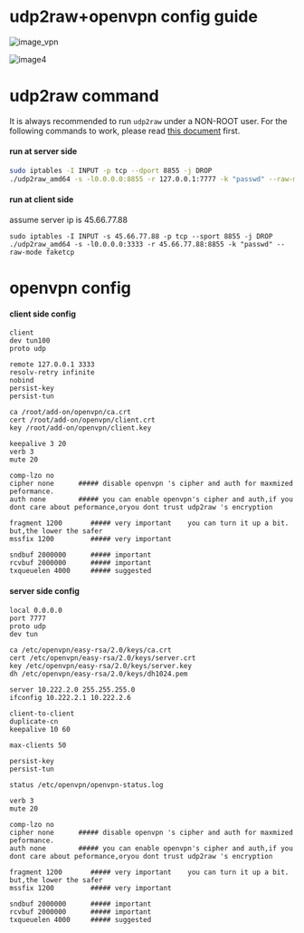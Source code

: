 # udp2raw+openvpn config guide
![image_vpn](/images/openvpn.PNG)

![image4](/images/image4.PNG)
# udp2raw command

It is always recommended to run `udp2raw` under a NON-ROOT user. For the following commands to work, please read [this document](/README.md#security-important) first.

#### run at server side
```bash
sudo iptables -I INPUT -p tcp --dport 8855 -j DROP
./udp2raw_amd64 -s -l0.0.0.0:8855 -r 127.0.0.1:7777 -k "passwd" --raw-mode faketcp
```
#### run at client side
assume server ip is 45.66.77.88
```
sudo iptables -I INPUT -s 45.66.77.88 -p tcp --sport 8855 -j DROP
./udp2raw_amd64 -s -l0.0.0.0:3333 -r 45.66.77.88:8855 -k "passwd" --raw-mode faketcp
```


# openvpn config

#### client side config
```
client
dev tun100
proto udp

remote 127.0.0.1 3333
resolv-retry infinite 
nobind 
persist-key 
persist-tun  

ca /root/add-on/openvpn/ca.crt
cert /root/add-on/openvpn/client.crt
key /root/add-on/openvpn/client.key

keepalive 3 20
verb 3
mute 20

comp-lzo no
cipher none      ##### disable openvpn 's cipher and auth for maxmized peformance. 
auth none        ##### you can enable openvpn's cipher and auth,if you dont care about peformance,oryou dont trust udp2raw 's encryption

fragment 1200       ##### very important    you can turn it up a bit. but,the lower the safer
mssfix 1200         ##### very important

sndbuf 2000000      ##### important
rcvbuf 2000000      ##### important
txqueuelen 4000     ##### suggested
```


#### server side config
```
local 0.0.0.0
port 7777 
proto udp
dev tun 

ca /etc/openvpn/easy-rsa/2.0/keys/ca.crt
cert /etc/openvpn/easy-rsa/2.0/keys/server.crt
key /etc/openvpn/easy-rsa/2.0/keys/server.key
dh /etc/openvpn/easy-rsa/2.0/keys/dh1024.pem

server 10.222.2.0 255.255.255.0 
ifconfig 10.222.2.1 10.222.2.6

client-to-client
duplicate-cn 
keepalive 10 60 

max-clients 50

persist-key
persist-tun

status /etc/openvpn/openvpn-status.log

verb 3
mute 20  

comp-lzo no
cipher none      ##### disable openvpn 's cipher and auth for maxmized peformance. 
auth none        ##### you can enable openvpn's cipher and auth,if you dont care about peformance,oryou dont trust udp2raw 's encryption

fragment 1200       ##### very important    you can turn it up a bit. but,the lower the safer
mssfix 1200         ##### very important

sndbuf 2000000      ##### important
rcvbuf 2000000      ##### important
txqueuelen 4000     ##### suggested
```
